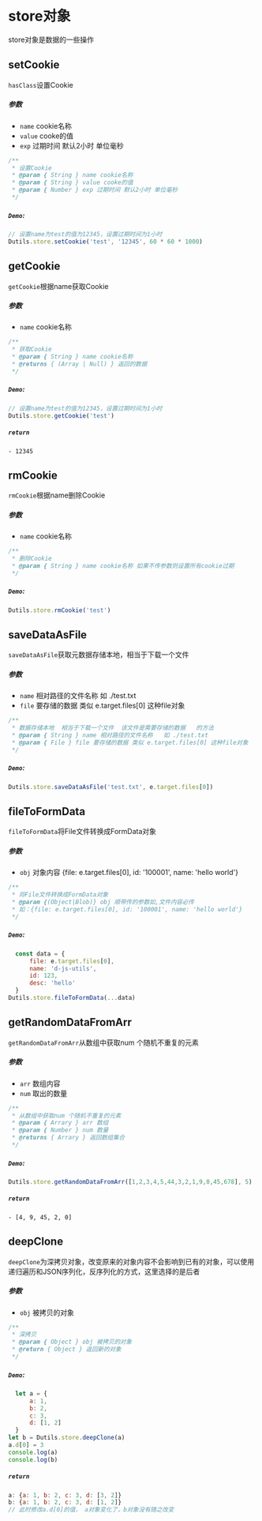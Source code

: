 # store对象
store对象是数据的一些操作

## setCookie
`hasClass`设置Cookie
##### 参数
  - `name` cookie名称
  - `value` cooke的值
  - `exp` 过期时间 默认2小时 单位毫秒
```js
/**
 * 设置Cookie
 * @param { String } name cookie名称
 * @param { String } value cooke的值
 * @param { Number } exp 过期时间 默认2小时 单位毫秒
 */
```
##### `Demo`:
```js
// 设置name为test的值为12345，设置过期时间为1小时
Dutils.store.setCookie('test', '12345', 60 * 60 * 1000)
```

## getCookie
`getCookie`根据name获取Cookie
##### 参数
  - `name` cookie名称
```js
/**
 * 获取Cookie
 * @param { String } name cookie名称
 * @returns { (Array | Null) } 返回的数据
 */
```
##### `Demo`:
```js
// 设置name为test的值为12345，设置过期时间为1小时
Dutils.store.getCookie('test')
```
##### `return`
    - 12345

## rmCookie
`rmCookie`根据name删除Cookie
##### 参数
  - `name` cookie名称
```js
/**
 * 删除Cookie
 * @param { String } name cookie名称 如果不传参数则设置所有cookie过期
 */
```
##### `Demo`:
```js
Dutils.store.rmCookie('test')
```

## saveDataAsFile
`saveDataAsFile`获取元数据存储本地，相当于下载一个文件
##### 参数
  - `name` 相对路径的文件名称   如 ./test.txt
  - `file` 要存储的数据 类似 e.target.files[0] 这种file对象
```js
/**
 * 数据存储本地  相当于下载一个文件  该文件是需要存储的数据   的方法
 * @param { String } name 相对路径的文件名称   如 ./test.txt
 * @param { File } file 要存储的数据 类似 e.target.files[0] 这种file对象
 */
```
##### `Demo`:
```js
Dutils.store.saveDataAsFile('test.txt', e.target.files[0])
```

## fileToFormData
`fileToFormData`将File文件转换成FormData对象
##### 参数
  - `obj` 对象内容 {file: e.target.files[0], id: '100001', name: 'hello world'}
```js
/**
 * 将File文件转换成FormData对象
 * @param {(Object|Blob)} obj 顺带传的参数如,文件内容必传
 * 如：{file: e.target.files[0], id: '100001', name: 'hello world'}
 */
```
##### `Demo`:
```js
  const data = {
      file: e.target.files[0],
      name: 'd-js-utils',
      id: 123,
      desc: 'hello'
  }
Dutils.store.fileToFormData(...data)
```

## getRandomDataFromArr
`getRandomDataFromArr`从数组中获取num 个随机不重复的元素
##### 参数
  - `arr` 数组内容
  - `num` 取出的数量
```js
/**
 * 从数组中获取num 个随机不重复的元素
 * @param { Arrary } arr 数组
 * @param { Number } num 数量
 * @returns { Arrary } 返回数组集合
 */
```
##### `Demo`:
```js
Dutils.store.getRandomDataFromArr([1,2,3,4,5,44,3,2,1,9,0,45,678], 5)
```
##### `return`
    - [4, 9, 45, 2, 0]

## deepClone
`deepClone`为深拷贝对象，改变原来的对象内容不会影响到已有的对象，可以使用递归遍历和JSON序列化，反序列化的方式，这里选择的是后者
##### 参数
  - `obj` 被拷贝的对象
```js
/**
 * 深拷贝
 * @param { Object } obj 被拷贝的对象
 * @return { Object } 返回新的对象
 */
```
##### `Demo`:
```js
  let a = {
      a: 1,
      b: 2,
      c: 3,
      d: [1, 2]
  }
let b = Dutils.store.deepClone(a)
a.d[0] = 3
console.log(a)
console.log(b)
```
##### `return`
```js
a: {a: 1, b: 2, c: 3, d: [3, 2]}
b: {a: 1, b: 2, c: 3, d: [1, 2]}
// 此时修改a.d[0]的值， a对象变化了，b对象没有随之改变
```